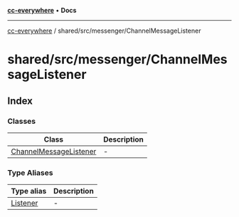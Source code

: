 [**cc-everywhere**](../../../../index.md) • **Docs**

***

[cc-everywhere](../../../../index.md) / shared/src/messenger/ChannelMessageListener

# shared/src/messenger/ChannelMessageListener

## Index

### Classes

| Class | Description |
| ------ | ------ |
| [ChannelMessageListener](classes/ChannelMessageListener.md) | - |

### Type Aliases

| Type alias | Description |
| ------ | ------ |
| [Listener](type-aliases/Listener.md) | - |
